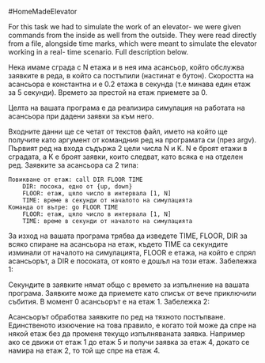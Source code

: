 #HomeMadeElevator

For this task we had to simulate the work of an elevator- we were given commands from the inside as well from the outside. They were read directly from a file, alongside time marks, which were meant to simulate the elevator working in a real- time scenario. Full description below.

Нека имаме сграда с N етажа и в нея има асансьор, който обслужва заявките в реда, в който са постъпили (настинат е бутон). Скоростта на асансьора е константна и е 0.2 етажа в секунда (т.е минава един етаж за 5 секунди). Времето за престой на етаж приемете за 0.

Целта на вашата програма е да реализира симулация на работата на асансьора при дадени заявки за към него. 

Входните данни ще се четат от текстов файл, името на който ще получите като аргумент от командния ред на програмата си (през argv). Първият ред на входа съдържа 2 цели числа N и K. N е броят етажи в сградата, а K е броят заявки, които следват, като всяка е на отделен ред. Заявките за асансьора са 2 типа:

    Повикване от етаж: call DIR FLOOR TIME
        DIR: посока, едно от {up, down}
        FLOOR: етаж, цяло число в интервала [1, N]
        TIME: време в секунди от началото на симулацията
    Команда от вътре: go FLOOR TIME
        FLOOR: етаж, цяло число в интервала [1, N]
        TIME: време в секунди от началото на симулацията

За изход на вашата програма трябва да изведете TIME, FLOOR, DIR за всяко спиране на асансьора на етаж, където TIME са секундите изминали от началото на симулацията, FLOOR е етажа, на който е спрял асансьорът, а DIR е посоката, от която е дошъл на този етаж.
Забележка 1:

Секундите в заявките нямат общо с времето за изпълнение на вашата програма. Заявките може да приемете като списък от вече приключили събития. В момент 0 асансьорът е на етаж 1.
Забележка 2:

Асансьорът обработва заявките по ред на тяхното постъпване. Единственото изкючение на това правило, е когато той може да спре на някой етаж без да променя текущо изпълняваната заявка. Например ако се движи от етаж 1 до етаж 5 и получи заявка за етаж 4, докато се намира на етаж 2, то той ще спре на етаж 4.
